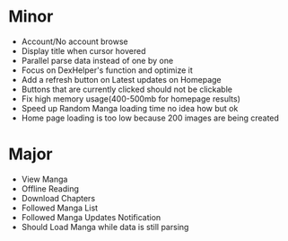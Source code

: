 # Minor

- Account/No account browse
- Display title when cursor hovered
- Parallel parse data instead of one by one
- Focus on DexHelper's function and optimize it
- Add a refresh button on Latest updates on Homepage
- Buttons that are currently clicked should not be clickable
- Fix high memory usage(400-500mb for homepage results)
- Speed up Random Manga loading time no idea how but ok
- Home page loading is too low because 200 images are being created

# Major

- View Manga
- Offline Reading
- Download Chapters
- Followed Manga List
- Followed Manga Updates Notification
- Should Load Manga while data is still parsing